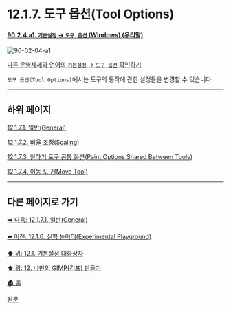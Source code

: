 # 12.1.7. 도구 옵션(Tool Options)

<a id="90-02-04-a1"></a>

#### [90.2.4.a1. `기본설정` → `도구 옵션` (Windows) (우리말)](./90-02-04-tool-options.md#90-02-04-a1)
![90-02-04-a1](https://github.com/wonder13662/gimp/assets/15767104/59ad6d60-38b8-45af-8e95-f504483329a4)

[다른 운영체제와 언어의 `기본설정` → `도구 옵션` 확인하기](./90-02-04-tool-options.md#90-02-04-a2)

`도구 옵션(Tool Options)`에서는 도구의 동작에 관한 설정들을 변경할 수 있습니다.

***

## 하위 페이지

[12.1.7.1. 일반(General)](./12-01-07-01-general.md)

[12.1.7.2. 비율 조정(Scaling)](./12-01-07-02-scaling.md)

[12.1.7.3. 칠하기 도구 공통 옵션(Paint Options Shared Between Tools)](./12-01-07-03-paint_options_shared_between_tools.md)

[12.1.7.4. 이동 도구(Move Tool)](./12-01-07-04-move_tool.md)

***

## 다른 페이지로 가기

[➡️ 다음: 12.1.7.1. 일반(General)](./12-01-07-01-general.md)

[⬅️ 이전: 12.1.6. 실험 놀이터(Experimental Playground)](./12-01-06-experimental-playground.md)

[⬆️ 위: 12.1. 기본설정 대화상자](./12-01-00-preference-dialog.md)

[⬆️ 위: 12. 나만의 GIMP(김프) 만들기](./12-00-enrich-my-gimp.md)

[🏠 홈](./00-home.md)

[원문](https://docs.gimp.org/2.10/ko/gimp-pimping.html#gimp-prefs-tool-options)
